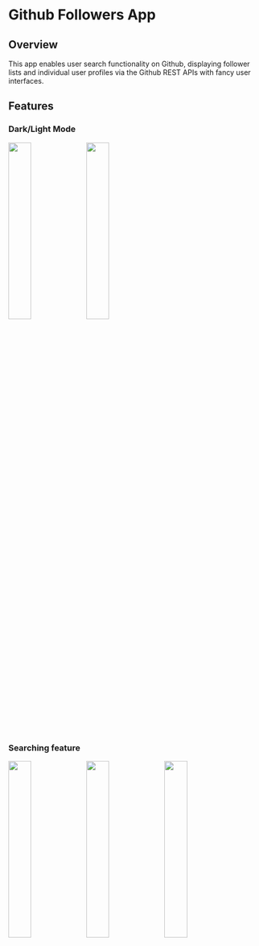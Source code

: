 # Github Followers App

## Overview

This app enables user search functionality on Github, displaying follower lists and individual user profiles via the Github REST APIs with fancy user interfaces.

## Features

### Dark/Light Mode

<img src="https://github.com/RonGGG/GithubFollowers/assets/26768743/29d96895-328a-4bd4-af5a-77cee5770571" width="30%"> <img src="https://github.com/RonGGG/GithubFollowers/assets/26768743/68b57e10-7861-40cd-ba92-65ac36c5e085" width="30%">

### Searching feature

<img src="https://github.com/RonGGG/GithubFollowers/assets/26768743/e93188bc-ed8b-4778-aefb-f3f817367186" width="30%"> <img src="https://github.com/RonGGG/GithubFollowers/assets/26768743/2079882c-243e-4608-9aaf-b1a15d9b3c13" width="30%"> <img src="https://github.com/RonGGG/GithubFollowers/assets/26768743/96825373-8823-45e0-acdd-bd9c346ad759" width="30%"> 

